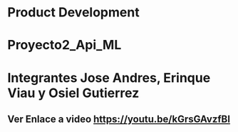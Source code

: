 # Product Development
# Proyecto2_Api_ML  
# Integrantes Jose Andres, Erinque Viau y Osiel Gutierrez
## Ver Enlace a video  https://youtu.be/kGrsGAvzfBI
